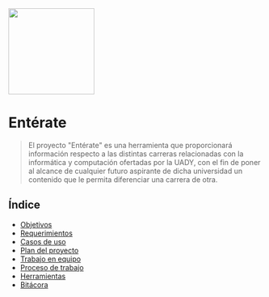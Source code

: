 <img src="https://github.com/WilderTurriza/f/blob/main/Documentos/ENT%C3%89RATE%20(1).png" width="170" height="170">

# Entérate
> El proyecto "Entérate" es una herramienta que proporcionará información respecto a las distintas carreras relacionadas con la informática y computación ofertadas por la UADY, con el fin de poner al alcance de cualquier futuro aspirante de dicha universidad un contenido que le permita diferenciar una carrera de otra. 

## Índice
  - [Objetivos](https://github.com/Geovanna-med/Enterate/blob/main/Documentos/Objetivos.md)
  - [Requerimientos](https://github.com/Geovanna-med/Enterate/blob/main/Documentos/Requerimientos.md)
  - [Casos de uso](https://github.com/Geovanna-med/Enterate/blob/main/Documentos/Casos%20de%20uso.md)
  - [Plan del proyecto](https://github.com/Geovanna-med/Enterate/blob/main/Documentos/Plan%20del%20proyecto.md)
  - [Trabajo en equipo](https://github.com/Geovanna-med/Enterate/blob/main/Documentos/Trabajo%20en%20equipo.md)
  - [Proceso de trabajo](https://github.com/Geovanna-med/Enterate/blob/main/Documentos/Proceso%20de%20trabajo.md)
  - [Herramientas](https://github.com/Geovanna-med/Enterate/blob/main/Documentos/Herramientas.md)
  - [Bitácora](https://github.com/Geovanna-med/Enterate/blob/main/Documentos/Bit%C3%A1cora.md)
